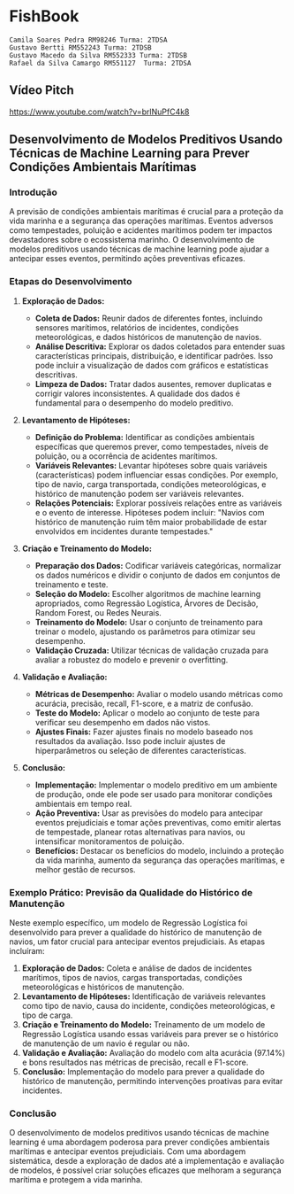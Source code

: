 # FishBook
    Camila Soares Pedra RM98246 Turma: 2TDSA
    Gustavo Bertti RM552243 Turma: 2TDSB
    Gustavo Macedo da Silva RM552333 Turma: 2TDSB
    Rafael da Silva Camargo RM551127  Turma: 2TDSA  

## Vídeo Pitch
https://www.youtube.com/watch?v=brlNuPfC4k8

## Desenvolvimento de Modelos Preditivos Usando Técnicas de Machine Learning para Prever Condições Ambientais Marítimas

### Introdução
A previsão de condições ambientais marítimas é crucial para a proteção da vida marinha e a segurança das operações marítimas. Eventos adversos como tempestades, poluição e acidentes marítimos podem ter impactos devastadores sobre o ecossistema marinho. O desenvolvimento de modelos preditivos usando técnicas de machine learning pode ajudar a antecipar esses eventos, permitindo ações preventivas eficazes.

### Etapas do Desenvolvimento

1. **Exploração de Dados:**
   - **Coleta de Dados:** Reunir dados de diferentes fontes, incluindo sensores marítimos, relatórios de incidentes, condições meteorológicas, e dados históricos de manutenção de navios.
   - **Análise Descritiva:** Explorar os dados coletados para entender suas características principais, distribuição, e identificar padrões. Isso pode incluir a visualização de dados com gráficos e estatísticas descritivas.
   - **Limpeza de Dados:** Tratar dados ausentes, remover duplicatas e corrigir valores inconsistentes. A qualidade dos dados é fundamental para o desempenho do modelo preditivo.

2. **Levantamento de Hipóteses:**
   - **Definição do Problema:** Identificar as condições ambientais específicas que queremos prever, como tempestades, níveis de poluição, ou a ocorrência de acidentes marítimos.
   - **Variáveis Relevantes:** Levantar hipóteses sobre quais variáveis (características) podem influenciar essas condições. Por exemplo, tipo de navio, carga transportada, condições meteorológicas, e histórico de manutenção podem ser variáveis relevantes.
   - **Relações Potenciais:** Explorar possíveis relações entre as variáveis e o evento de interesse. Hipóteses podem incluir: "Navios com histórico de manutenção ruim têm maior probabilidade de estar envolvidos em incidentes durante tempestades."

3. **Criação e Treinamento do Modelo:**
   - **Preparação dos Dados:** Codificar variáveis categóricas, normalizar os dados numéricos e dividir o conjunto de dados em conjuntos de treinamento e teste.
   - **Seleção do Modelo:** Escolher algoritmos de machine learning apropriados, como Regressão Logística, Árvores de Decisão, Random Forest, ou Redes Neurais.
   - **Treinamento do Modelo:** Usar o conjunto de treinamento para treinar o modelo, ajustando os parâmetros para otimizar seu desempenho.
   - **Validação Cruzada:** Utilizar técnicas de validação cruzada para avaliar a robustez do modelo e prevenir o overfitting.

4. **Validação e Avaliação:**
   - **Métricas de Desempenho:** Avaliar o modelo usando métricas como acurácia, precisão, recall, F1-score, e a matriz de confusão.
   - **Teste do Modelo:** Aplicar o modelo ao conjunto de teste para verificar seu desempenho em dados não vistos.
   - **Ajustes Finais:** Fazer ajustes finais no modelo baseado nos resultados da avaliação. Isso pode incluir ajustes de hiperparâmetros ou seleção de diferentes características.

5. **Conclusão:**
   - **Implementação:** Implementar o modelo preditivo em um ambiente de produção, onde ele pode ser usado para monitorar condições ambientais em tempo real.
   - **Ação Preventiva:** Usar as previsões do modelo para antecipar eventos prejudiciais e tomar ações preventivas, como emitir alertas de tempestade, planear rotas alternativas para navios, ou intensificar monitoramentos de poluição.
   - **Benefícios:** Destacar os benefícios do modelo, incluindo a proteção da vida marinha, aumento da segurança das operações marítimas, e melhor gestão de recursos.

### Exemplo Prático: Previsão da Qualidade do Histórico de Manutenção

Neste exemplo específico, um modelo de Regressão Logística foi desenvolvido para prever a qualidade do histórico de manutenção de navios, um fator crucial para antecipar eventos prejudiciais. As etapas incluíram:

1. **Exploração de Dados:** Coleta e análise de dados de incidentes marítimos, tipos de navios, cargas transportadas, condições meteorológicas e históricos de manutenção.
2. **Levantamento de Hipóteses:** Identificação de variáveis relevantes como tipo de navio, causa do incidente, condições meteorológicas, e tipo de carga.
3. **Criação e Treinamento do Modelo:** Treinamento de um modelo de Regressão Logística usando essas variáveis para prever se o histórico de manutenção de um navio é regular ou não.
4. **Validação e Avaliação:** Avaliação do modelo com alta acurácia (97.14%) e bons resultados nas métricas de precisão, recall e F1-score.
5. **Conclusão:** Implementação do modelo para prever a qualidade do histórico de manutenção, permitindo intervenções proativas para evitar incidentes.

### Conclusão

O desenvolvimento de modelos preditivos usando técnicas de machine learning é uma abordagem poderosa para prever condições ambientais marítimas e antecipar eventos prejudiciais. Com uma abordagem sistemática, desde a exploração de dados até a implementação e avaliação de modelos, é possível criar soluções eficazes que melhoram a segurança marítima e protegem a vida marinha.
